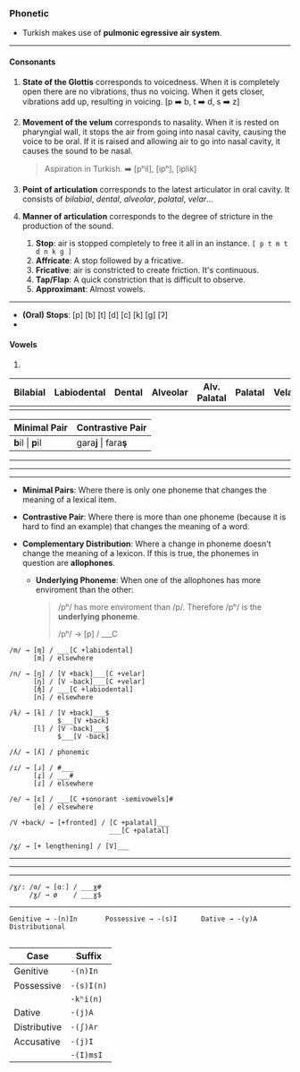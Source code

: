 ### Phonetic

- Turkish makes use of **pulmonic egressive air system**. 

---

#### Consonants

1. **State of the Glottis** corresponds to voicedness. When it is completely open there are no vibrations, thus no voicing. When it gets closer, vibrations add up, resulting in voicing.  [p :arrow_right: b, t :arrow_right: d, s :arrow_right: z]

2. **Movement of the velum** corresponds to nasality. When it is rested on pharyngial wall, it stops the air from going into nasal cavity, causing the voice to be oral. If it is raised and allowing air to go into nasal cavity, it causes the sound to be nasal.

   > Aspiration in Turkish. <pil> :arrow_right: [pʰil], <ip> [ipʰ], <iplik> [iplik]

3. **Point of articulation** corresponds to the latest articulator in oral cavity. It consists of *bilabial*, *dental*, *alveolar*, *palatal*, *velar*…

4. **Manner of articulation** corresponds to the degree of stricture in the production of the sound.

   1. **Stop**: air is stopped completely to free it all in an instance. `[ p t m t d n k g ]`
   2. **Affricate**: A stop followed by a fricative.
   3. **Fricative**: air is constricted to create friction. It's continuous.  
   4. **Tap/Flap**: A quick constriction that is difficult to observe.
   5. **Approximant**: Almost vowels.



---

- **(Oral) Stops**: [p] [b] [t] [d] [c] [k] [g] [ʔ]
- 

#### Vowels

1. 

| Bilabial | Labiodental | Dental | Alveolar | Alv. Palatal | Palatal | Velar | Glottal |
| -------- | ----------- | ------ | -------- | ------------ | ------- | ----- | ------- |
|          |             |        |          |              |         |       |         |

| Minimal Pair       | Contrastive Pair       |
| ------------------ | ---------------------- |
| **b**il \| **p**il | gara**j** \| fara**ş** |

---

---

---

- **Minimal Pairs**: Where there is only one phoneme that changes the meaning of a lexical item.

- **Contrastive Pair**: Where there is more than one phoneme (because it is hard to find an example) that changes the meaning of a word.

- **Complementary Distribution**: Where a change in phoneme doesn't change the meaning of a lexicon. If this is true, the phonemes in question are **allophones**.

  - **Underlying Phoneme**: When one of the allophones has more enviroment than the other:

    > /pʰ/ has more enviroment than /p/. Therefore /pʰ/ is the **underlying phoneme**.
    >
    > /pʰ/ → [p] / ___C




```
/m/ → [ɱ] / ___[C +labiodental]
	  [m] / elsewhere
	  
/n/ → [ŋ] / [V +back]___[C +velar]
      [ŋ̟] / [V -back]___[C +velar]
	  [ɱ] / ___[C +labiodental]
	  [n] / elsewhere
	  
/ɫ/ → [ɫ] / [V +back]___$
            $___[V +back] 
      [l] / [V -back]___$
            $___[V -back]
         
/ʎ/ → [ʎ] / phonemic

/ɾ/ → [ɹ] / #___
      [ɾ̥] / ___#
      [ɾ] / elsewhere
      
/e/ → [ɛ] / ___[C +sonorant -semivowels]#
      [e] / elsewhere

/V +back/ → [+fronted] / [C +palatal]___
                         ___[C +palatal]
                        
/ɣ/ → [+ lengthening] / [V]___
```

---

---

---

```
/ɣ/: /ɑ/ → [ɑː] / ___ɣ#
	 /ɣ/ → ø 	/ ___ɣ$
```

---

```
Genitive → -(n)In		Possessive → -(s)I		Dative → -(y)A
Distributional 


```



| Case         | Suffix     |
| ------------ | ---------- |
| Genitive     | `-(n)In`   |
| Possessive   | `-(s)I(n)` |
|              | `-kʰi(n)`  |
| Dative       | `-(j)A`    |
| Distributive | `-(ʃ)Ar`   |
| Accusative   | `-(j)I`    |
|              | `-(I)msI`  |

